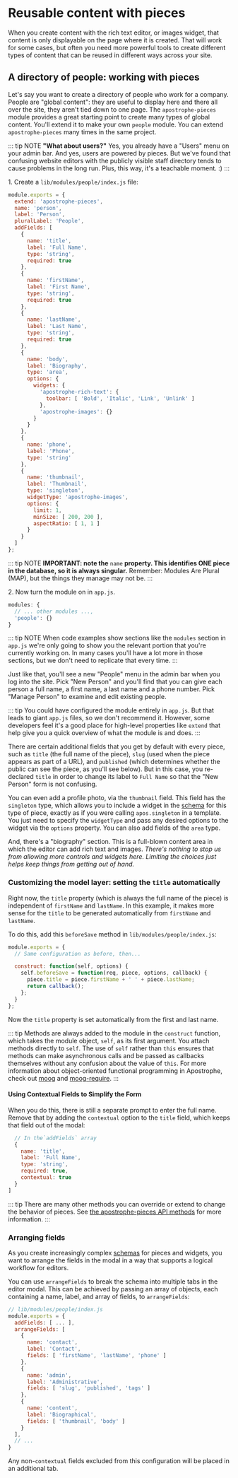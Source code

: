# Reusable content with pieces

When you create content with the rich text editor, or images widget, that content is only displayable on the page where it is created. That will work for some cases, but often you need more powerful tools to create different types of content that can be reused in different ways across your site.

## A directory of people: working with pieces

Let's say you want to create a directory of people who work for a company. People are "global content": they are useful to display here and there all over the site, they aren't tied down to one page. The `apostrophe-pieces` module provides a great starting point to create many types of global content. You'll extend it to make your own `people` module. You can extend `apostrophe-pieces` many times in the same project.

::: tip NOTE
**"What about users?"** Yes, you already have a "Users" menu on your admin bar. And yes, users are powered by pieces. But we've found that confusing website editors with the publicly visible staff directory tends to cause problems in the long run. Plus, this way, it's a teachable moment. :\)
:::

1\. Create a `lib/modules/people/index.js` file:

```javascript
module.exports = {
  extend: 'apostrophe-pieces',
  name: 'person',
  label: 'Person',
  pluralLabel: 'People',
  addFields: [
    {
      name: 'title',
      label: 'Full Name',
      type: 'string',
      required: true
    },
    {
      name: 'firstName',
      label: 'First Name',
      type: 'string',
      required: true
    },
    {
      name: 'lastName',
      label: 'Last Name',
      type: 'string',
      required: true
    },
    {
      name: 'body',
      label: 'Biography',
      type: 'area',
      options: {
        widgets: {
          'apostrophe-rich-text': {
            toolbar: [ 'Bold', 'Italic', 'Link', 'Unlink' ]
          },
          'apostrophe-images': {}
        }
      }
    },
    {
      name: 'phone',
      label: 'Phone',
      type: 'string'
    },
    {
      name: 'thumbnail',
      label: 'Thumbnail',
      type: 'singleton',
      widgetType: 'apostrophe-images',
      options: {
        limit: 1,
        minSize: [ 200, 200 ],
        aspectRatio: [ 1, 1 ]
      }
    }
  ]
};
```

::: tip NOTE
**IMPORTANT: note the** `name` **property. This identifies ONE piece in the database, so it is always singular.** Remember: Modules Are Plural \(MAP\), but the things they manage may not be.
:::

2\. Now turn the module on in `app.js`.

```javascript
modules: {
  // ... other modules ...,
  'people': {}
}
```

::: tip NOTE
When code examples show sections like the `modules` section in `app.js` we're only going to show you the relevant portion that you're currently working on. In many cases you'll have a lot more in those sections, but we don't need to replicate that every time.
:::

Just like that, you'll see a new "People" menu in the admin bar when you log into the site. Pick "New Person" and you'll find that you can give each person a full name, a first name, a last name and a phone number. Pick "Manage Person" to examine and edit existing people.

::: tip
You could have configured the module entirely in `app.js`. But that leads to giant `app.js` files, so we don't recommend it. However, some developers feel it's a good place for high-level properties like `extend` that help give you a quick overview of what the module is and does.
:::

There are certain additional fields that you get by default with every piece, such as `title` \(the full name of the piece\), `slug` \(used when the piece appears as part of a URL\), and `published` \(which determines whether the public can see the piece, as you'll see below\). But in this case, you re-declared `title` in order to change its label to `Full Name` so that the "New Person" form is not confusing.

You can even add a profile photo, via the `thumbnail` field. This field has the `singleton` type, which allows you to include a widget in the [schema](/advanced-topics/schema-guide.md) for this type of piece, exactly as if you were calling `apos.singleton` in a template. You just need to specify the `widgetType` and pass any desired options to the widget via the `options` property. You can also add fields of the `area` type.

And, there's a "biography" section. This is a full-blown content area in which the editor can add rich text and images. _There's nothing to stop us from allowing more controls and widgets here. Limiting the choices just helps keep things from getting out of hand._

### Customizing the model layer: setting the `title` automatically

Right now, the `title` property \(which is always the full name of the piece\) is independent of `firstName` and `lastName`. In this example, it makes more sense for the `title` to be generated automatically from `firstName` and `lastName`.

To do this, add this `beforeSave` method in `lib/modules/people/index.js`:

```javascript
module.exports = {
  // Same configuration as before, then...

  construct: function(self, options) {
    self.beforeSave = function(req, piece, options, callback) {
      piece.title = piece.firstName + ' ' + piece.lastName;
      return callback();
    };
  }
};
```

Now the `title` property is set automatically from the first and last name.

::: tip
Methods are always added to the module in the `construct` function, which takes the module object, `self`, as its first argument. You attach methods directly to `self`. The use of `self` rather than `this` ensures that methods can make asynchronous calls and be passed as callbacks themselves without any confusion about the value of `this`. For more information about object-oriented functional programming in Apostrophe, check out [moog](https://www.npmjs.com/package/moog) and [moog-require](https://www.npmjs.com/package/moog-require).
:::

#### Using Contextual Fields to Simplify the Form

When you do this, there is still a separate prompt to enter the full name. Remove that by adding the `contextual` option to the `title` field, which keeps that field out of the modal:

```javascript
  // In the`addFields` array
  {
    name: 'title',
    label: 'Full Name',
    type: 'string',
    required: true,
    contextual: true
  }
]
```

::: tip
There are many other methods you can override or extend to change the behavior of pieces. See [the apostrophe-pieces API methods](/reference/modules/apostrophe-pieces/README.md) for more information.
:::

### Arranging fields

As you create increasingly complex [schemas](/advanced-topics/schema-guide.md) for pieces and widgets, you want to arrange the fields in the modal in a way that supports a logical workflow for editors.

You can use `arrangeFields` to break the schema into multiple tabs in the editor modal. This can be achieved by passing an array of objects, each containing a name, label, and array of fields, to `arrangeFields`:


```javascript
// lib/modules/people/index.js
module.exports = {
  addFields: [ ... ],
  arrangeFields: [
    {
      name: 'contact',
      label: 'Contact',
      fields: [ 'firstName', 'lastName', 'phone' ]
    },
    {
      name: 'admin',
      label: 'Administrative',
      fields: [ 'slug', 'published', 'tags' ]
    },
    {
      name: 'content',
      label: 'Biographical',
      fields: [ 'thumbnail', 'body' ]
    }
  ],
  // ...
}
```

Any non-`contextual` fields excluded from this configuration will be placed in an additional tab.
